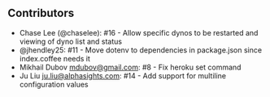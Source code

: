 ## Contributors

- Chase Lee (@chaselee): #16 - Allow specific dynos to be restarted and viewing of dyno list and status
- @jhendley25: #11 - Move dotenv to dependencies in package.json since index.coffee needs it
- Mikhail Dubov <mdubov@gmail.com>: #8 - Fix heroku set command
- Ju Liu <ju.liu@alphasights.com>: #14 - Add support for multiline configuration values
